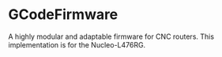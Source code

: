 # GCodeFirmware
A highly modular and adaptable firmware for CNC routers. This implementation is for the Nucleo-L476RG.
